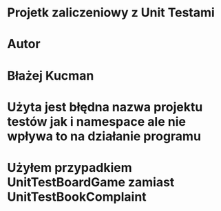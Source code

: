 # Projetk zaliczeniowy z Unit Testami
# Autor
# Błażej Kucman

# Użyta jest błędna nazwa projektu testów jak i namespace ale nie wpływa to na działanie programu
# Użyłem przypadkiem UnitTestBoardGame zamiast UnitTestBookComplaint
